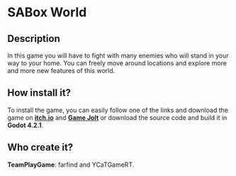 # SABox World

## Description
In this game you will have to fight with many enemies who will stand in your way to your home. 
You can freely move around locations and explore more and more new features of this world.

## How install it?
To install the game, you can easily follow one of the links and download the game on **[itch.io](https://teamplaygame.itch.io/sabox-world)** and **[Game Jolt](https://gamejolt.com/games/SABox-World/881251)** or download the source code and build it in **Godot 4.2.1**.

## Who create it?
**TeamPlayGame**: farfind and YCaTGameRT.
